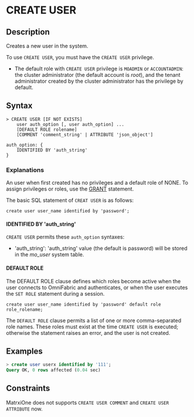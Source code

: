 # **CREATE USER**

## **Description**

Creates a new user in the system.

To use `CREATE USER`, you must have the `CREATE USER` privilege.

- The default role with `CREATE USER` privilege is `MOADMIN` or `ACCOUNTADMIN`: the cluster administrator (the default account is *root*), and the tenant administrator created by the cluster administrator has the privilege by default.

## **Syntax**

```
> CREATE USER [IF NOT EXISTS]
    user auth_option [, user auth_option] ...
    [DEFAULT ROLE rolename]
    [COMMENT 'comment_string' | ATTRIBUTE 'json_object']

auth_option: {
    IDENTIFIED BY 'auth_string'
}
```

### Explanations

An user when first created has no privileges and a default role of NONE. To assign privileges or roles, use the [GRANT](grant.md) statement.

The basic SQL statement of `CREAT USER` is as follows:

```
create user user_name identified by 'password';
```

#### IDENTIFIED BY 'auth_string'

`CREATE USER` permits these `auth_option` syntaxes:

- 'auth_string': 'auth_string' value (the default is password) will be stored in  the *mo_user* system table.

#### DEFAULT ROLE

The DEFAULT ROLE clause defines which roles become active when the user connects to OmniFabric and authenticates, or when the user executes the `SET ROLE` statement during a session.

```
create user user_name identified by 'password' default role role_rolename;
```

The `DEFAULT ROLE` clause permits a list of one or more comma-separated role names. These roles must exist at the time `CREATE USER` is executed; otherwise the statement raises an error, and the user is not created.

## **Examples**

```sql
> create user userx identified by '111';
Query OK, 0 rows affected (0.04 sec)
```

## **Constraints**

MatrxiOne does not supports `CREATE USER COMMENT` and `CREATE USER ATTRIBUTE` now.
